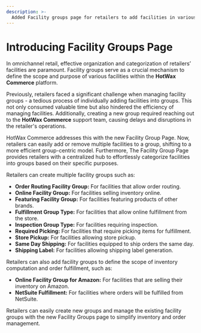 ```yaml
---
description: >-
  Added Facility groups page for retailers to add facilities in various groups to manage the scope of facilities for online order fulfillment and inventory computation.
---
```


# Introducing Facility Groups Page

In omnichannel retail, effective organization and categorization of retailers’ facilities are paramount. Facility groups serve as a crucial mechanism to define the scope and purpose of various facilities within the **HotWax Commerce** platform.

Previously, retailers faced a significant challenge when managing facility groups - a tedious process of individually adding facilities into groups. This not only consumed valuable time but also hindered the efficiency of managing facilities. Additionally, creating a new group required reaching out to the **HotWax Commerce** support team, causing delays and disruptions in the retailer's operations.

HotWax Commerce addresses this with the new Facility Group Page. Now, retailers can easily add or remove multiple facilities to a group, shifting to a more efficient group-centric model. Furthermore, The Facility Group Page provides retailers with a centralized hub to effortlessly categorize facilities into groups based on their specific purposes.

Retailers can create multiple facility groups such as:

- **Order Routing Facility Group:** For facilities that allow order routing.
- **Online Facility Group:** For facilities selling inventory online.
- **Featuring Facility Group:** For facilities featuring products of other brands.
- **Fulfillment Group Type:** For facilities that allow online fulfillment from the store.
- **Inspection Group Type:** For facilities requiring inspection.
- **Required Picking:** For facilities that require picking items for fulfillment.
- **Store Pickup:** For facilities allowing store pickup.
- **Same Day Shipping:** For facilities equipped to ship orders the same day.
- **Shipping Label:** For facilities allowing shipping label generation.

Retailers can also add facility groups to define the scope of inventory computation and order fulfillment, such as:

- **Online Facility Group for Amazon:** For facilities that are selling their inventory on Amazon.
- **NetSuite Fulfillment:** For facilities where orders will be fulfilled from NetSuite.

Retailers can easily create new groups and manage the existing facility groups with the new Facility Groups page to simplify inventory and order management.
